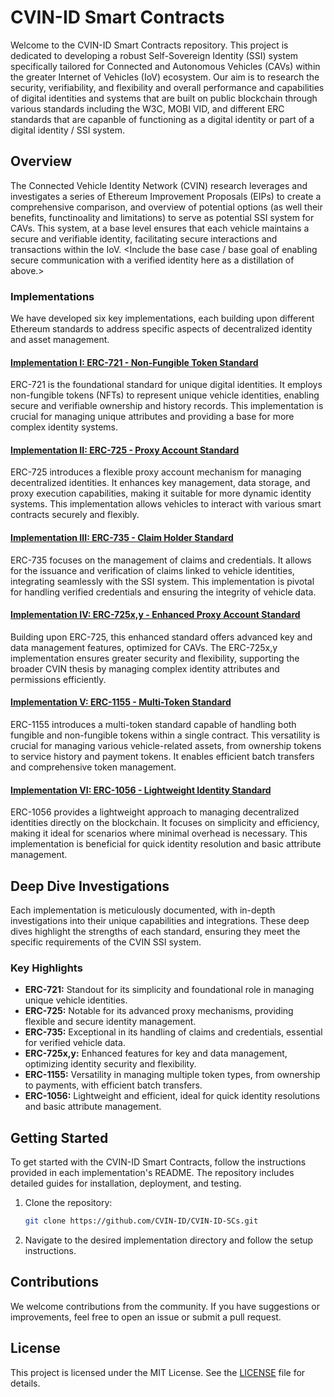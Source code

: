 
# CVIN-ID Smart Contracts

Welcome to the CVIN-ID Smart Contracts repository. This project is dedicated to developing a robust Self-Sovereign Identity (SSI) system specifically tailored for Connected and Autonomous Vehicles (CAVs) within the greater Internet of Vehicles (IoV) ecosystem. Our aim is to research the security, verifiability, and flexibility and overall performance and capabilities of digital identities and systems that are built on public blockchain through various standards including the W3C, MOBI VID, and different ERC standards that are capanble of functioning as a digital identity or part of a digital identity / SSI system.

## Overview

The Connected Vehicle Identity Network (CVIN) research leverages and investigates a series of Ethereum Improvement Proposals (EIPs) to create a comprehensive comparison, and overview of potential options (as well their benefits, functinoality and limitations) to serve as potential SSI system for CAVs. This system, at a base level ensures that each vehicle maintains a secure and verifiable identity, facilitating secure interactions and transactions within the IoV. <Include the base case / base goal of enabling secure communication with a verified identity here as a distillation of above.>

### Implementations

We have developed six key implementations, each building upon different Ethereum standards to address specific aspects of decentralized identity and asset management.

#### [Implementation I: ERC-721 - Non-Fungible Token Standard](https://github.com/CVIN-ID/CVIN-ID-SCs/tree/main/ERC721)
ERC-721 is the foundational standard for unique digital identities. It employs non-fungible tokens (NFTs) to represent unique vehicle identities, enabling secure and verifiable ownership and history records. This implementation is crucial for managing unique attributes and providing a base for more complex identity systems.

#### [Implementation II: ERC-725 - Proxy Account Standard](https://github.com/CVIN-ID/CVIN-ID-SCs/tree/main/ERC725)
ERC-725 introduces a flexible proxy account mechanism for managing decentralized identities. It enhances key management, data storage, and proxy execution capabilities, making it suitable for more dynamic identity systems. This implementation allows vehicles to interact with various smart contracts securely and flexibly.

#### [Implementation III: ERC-735 - Claim Holder Standard](https://github.com/CVIN-ID/CVIN-ID-SCs/tree/main/ERC735)
ERC-735 focuses on the management of claims and credentials. It allows for the issuance and verification of claims linked to vehicle identities, integrating seamlessly with the SSI system. This implementation is pivotal for handling verified credentials and ensuring the integrity of vehicle data.

#### [Implementation IV: ERC-725x,y - Enhanced Proxy Account Standard](https://github.com/CVIN-ID/CVIN-ID-SCs/tree/main/ERC725xy)
Building upon ERC-725, this enhanced standard offers advanced key and data management features, optimized for CAVs. The ERC-725x,y implementation ensures greater security and flexibility, supporting the broader CVIN thesis by managing complex identity attributes and permissions efficiently.

#### [Implementation V: ERC-1155 - Multi-Token Standard](https://github.com/CVIN-ID/CVIN-ID-SCs/tree/main/ERC1155)
ERC-1155 introduces a multi-token standard capable of handling both fungible and non-fungible tokens within a single contract. This versatility is crucial for managing various vehicle-related assets, from ownership tokens to service history and payment tokens. It enables efficient batch transfers and comprehensive token management.

#### [Implementation VI: ERC-1056 - Lightweight Identity Standard](https://github.com/CVIN-ID/CVIN-ID-SCs/tree/main/ERC1056)
ERC-1056 provides a lightweight approach to managing decentralized identities directly on the blockchain. It focuses on simplicity and efficiency, making it ideal for scenarios where minimal overhead is necessary. This implementation is beneficial for quick identity resolution and basic attribute management.

## Deep Dive Investigations

Each implementation is meticulously documented, with in-depth investigations into their unique capabilities and integrations. These deep dives highlight the strengths of each standard, ensuring they meet the specific requirements of the CVIN SSI system.

### Key Highlights

- **ERC-721:** Standout for its simplicity and foundational role in managing unique vehicle identities.
- **ERC-725:** Notable for its advanced proxy mechanisms, providing flexible and secure identity management.
- **ERC-735:** Exceptional in its handling of claims and credentials, essential for verified vehicle data.
- **ERC-725x,y:** Enhanced features for key and data management, optimizing identity security and flexibility.
- **ERC-1155:** Versatility in managing multiple token types, from ownership to payments, with efficient batch transfers.
- **ERC-1056:** Lightweight and efficient, ideal for quick identity resolutions and basic attribute management.

## Getting Started

To get started with the CVIN-ID Smart Contracts, follow the instructions provided in each implementation's README. The repository includes detailed guides for installation, deployment, and testing.

1. Clone the repository:
    ```bash
    git clone https://github.com/CVIN-ID/CVIN-ID-SCs.git
    ```
2. Navigate to the desired implementation directory and follow the setup instructions.

## Contributions

We welcome contributions from the community. If you have suggestions or improvements, feel free to open an issue or submit a pull request.

## License

This project is licensed under the MIT License. See the [LICENSE](https://github.com/CVIN-ID/CVIN-ID-SCs/blob/main/LICENSE) file for details.
